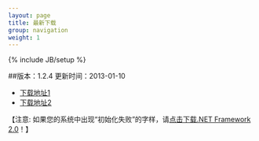 ```yaml
---
layout: page
title: 最新下载
group: navigation
weight: 1
---
```


{% include JB/setup %}

##版本：1.2.4 更新时间：2013-01-10

  - <a href="http://pan.baidu.com/share/link?shareid=170353&uk=4213912968" target="_blank">下载地址1</a>
  - <a href="http://l2.yunpan.cn/lk/QkarEFdsQk3cC" target="_blank">下载地址2</a>
  
【注意: 如果您的系统中出现“初始化失败”的字样，请<a href="http://download.microsoft.com/download/c/6/e/c6e88215-0178-4c6c-b5f3-158ff77b1f38/NetFx20SP2_x86.exe" target="_blank">点击下载.NET Framework 2.0</a>！】
